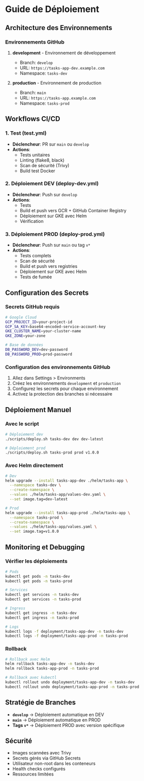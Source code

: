 # Guide de Déploiement

## Architecture des Environnements

### Environnements GitHub

1. **development** - Environnement de développement
   - Branch: `develop`
   - URL: `https://tasks-app-dev.example.com`
   - Namespace: `tasks-dev`

2. **production** - Environnement de production
   - Branch: `main`
   - URL: `https://tasks-app.example.com`
   - Namespace: `tasks-prod`

## Workflows CI/CD

### 1. Test (test.yml)
- **Déclencheur**: PR sur `main` ou `develop`
- **Actions**:
  - Tests unitaires
  - Linting (flake8, black)
  - Scan de sécurité (Trivy)
  - Build test Docker

### 2. Déploiement DEV (deploy-dev.yml)
- **Déclencheur**: Push sur `develop`
- **Actions**:
  - Tests
  - Build et push vers GCR + GitHub Container Registry
  - Déploiement sur GKE avec Helm
  - Vérification

### 3. Déploiement PROD (deploy-prod.yml)
- **Déclencheur**: Push sur `main` ou tag `v*`
- **Actions**:
  - Tests complets
  - Scan de sécurité
  - Build et push vers registries
  - Déploiement sur GKE avec Helm
  - Tests de fumée

## Configuration des Secrets

### Secrets GitHub requis

```bash
# Google Cloud
GCP_PROJECT_ID=your-project-id
GCP_SA_KEY=base64-encoded-service-account-key
GKE_CLUSTER_NAME=your-cluster-name
GKE_ZONE=your-zone

# Base de données
DB_PASSWORD_DEV=dev-password
DB_PASSWORD_PROD=prod-password
```

### Configuration des environnements GitHub

1. Allez dans Settings > Environments
2. Créez les environnements `development` et `production`
3. Configurez les secrets pour chaque environnement
4. Activez la protection des branches si nécessaire

## Déploiement Manuel

### Avec le script
```bash
# Déploiement dev
./scripts/deploy.sh tasks-dev dev dev-latest

# Déploiement prod
./scripts/deploy.sh tasks-prod prod v1.0.0
```

### Avec Helm directement
```bash
# Dev
helm upgrade --install tasks-app-dev ./helm/tasks-app \
  --namespace tasks-dev \
  --create-namespace \
  --values ./helm/tasks-app/values-dev.yaml \
  --set image.tag=dev-latest

# Prod
helm upgrade --install tasks-app-prod ./helm/tasks-app \
  --namespace tasks-prod \
  --create-namespace \
  --values ./helm/tasks-app/values.yaml \
  --set image.tag=v1.0.0
```

## Monitoring et Debugging

### Vérifier les déploiements
```bash
# Pods
kubectl get pods -n tasks-dev
kubectl get pods -n tasks-prod

# Services
kubectl get services -n tasks-dev
kubectl get services -n tasks-prod

# Ingress
kubectl get ingress -n tasks-dev
kubectl get ingress -n tasks-prod

# Logs
kubectl logs -f deployment/tasks-app-dev -n tasks-dev
kubectl logs -f deployment/tasks-app-prod -n tasks-prod
```

### Rollback
```bash
# Rollback avec Helm
helm rollback tasks-app-dev -n tasks-dev
helm rollback tasks-app-prod -n tasks-prod

# Rollback avec kubectl
kubectl rollout undo deployment/tasks-app-dev -n tasks-dev
kubectl rollout undo deployment/tasks-app-prod -n tasks-prod
```

## Stratégie de Branches

- **`develop`** → Déploiement automatique en DEV
- **`main`** → Déploiement automatique en PROD
- **Tags `v*`** → Déploiement PROD avec version spécifique

## Sécurité

- Images scannées avec Trivy
- Secrets gérés via GitHub Secrets
- Utilisateur non-root dans les conteneurs
- Health checks configurés
- Ressources limitées
